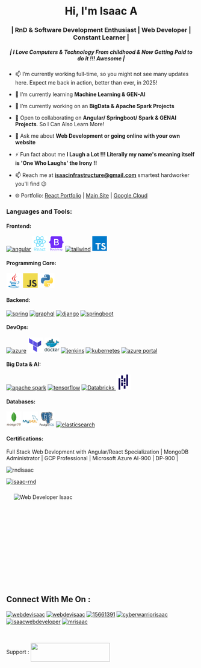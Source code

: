 <h1 align="center">Hi, I'm Isaac A</h1>
<h3 align="center">| RnD & Software Development Enthusiast | Web Developer | Constant Learner | </br>
<h5 align="center">| I Love Computers & Technology From childhood & Now Getting Paid to do it !!! Awesome |</h5> </h3>

- 📫 I’m currently working full-time, so you might not see many updates here. Expect me back in action, better than ever, in 2025!

- 🌱 I’m currently learning **Machine Learning & GEN-AI**

- 🔭 I’m currently working on an **BigData & Apache Spark Projects**

- 👯 Open to collaborating on **Angular/ Springboot/ Spark & GENAI Projects**. So I Can Also Learn More!

- 💬 Ask me about **Web Development or going online with your own website**
  
- ⚡ Fun fact about me **I Laugh a Lot !!! Literally my name's meaning itself is 'One Who Laughs' the Irony !!**

- 📫 Reach me at **isaacinfrastructure@gmail.com** smartest hardworker you'll find 😉

- 🌐 Portfolio: [React Portfolio](https://rndisaac.github.io) | [Main Site](https://rndisaac.com) | [Google Cloud](https://isaaconline.web.app)

<h3 align="left">Languages and Tools:</h3>

<h4>Frontend:</h4>
<p align="left">
  <a href="https://angular.io/" target="_blank" rel="noreferrer"><img src="https://angular.io/assets/images/logos/angular/angular.svg" alt="angular" width="40" height="40"/></a>
  <a href="https://reactjs.org/" target="_blank" rel="noreferrer"><img src="https://raw.githubusercontent.com/devicons/devicon/master/icons/react/react-original-wordmark.svg" alt="react" width="40" height="40"/></a>
  <a href="https://getbootstrap.com/" target="_blank" rel="noreferrer"><img src="https://raw.githubusercontent.com/devicons/devicon/master/icons/bootstrap/bootstrap-plain-wordmark.svg" alt="bootstrap" width="40" height="40"/></a>
  <a href="https://tailwindcss.com/" target="_blank" rel="noreferrer"><img src="https://www.vectorlogo.zone/logos/tailwindcss/tailwindcss-icon.svg" alt="tailwind" width="40" height="40"/></a>
  <a href="https://www.typescriptlang.org/" target="_blank" rel="noreferrer"><img src="https://raw.githubusercontent.com/devicons/devicon/master/icons/typescript/typescript-original.svg" alt="typescript" width="40" height="40"/></a>
</p>

<h4>Programming Core:</h4>
<p align="left">
  <a href="https://www.java.com/" target="_blank" rel="noreferrer"><img src="https://raw.githubusercontent.com/devicons/devicon/master/icons/java/java-original.svg" alt="java" width="40" height="40"/></a>
  <a href="https://developer.mozilla.org/en-US/docs/Web/JavaScript" target="_blank" rel="noreferrer"><img src="https://raw.githubusercontent.com/devicons/devicon/master/icons/javascript/javascript-original.svg" alt="javascript" width="40" height="40"/></a>
  <a href="https://www.python.org/" target="_blank" rel="noreferrer"><img src="https://raw.githubusercontent.com/devicons/devicon/master/icons/python/python-original.svg" alt="python" width="40" height="40"/></a>
</p>

<h4>Backend:</h4>
<p align="left">
  <a href="https://spring.io/" target="_blank" rel="noreferrer"><img src="https://www.vectorlogo.zone/logos/springio/springio-icon.svg" alt="spring" width="40" height="40"/></a>
  <a href="https://graphql.org/" target="_blank" rel="noreferrer"><img src="https://www.vectorlogo.zone/logos/graphql/graphql-icon.svg" alt="graphql" width="40" height="40"/></a>
  <a href="https://www.djangoproject.com/" target="_blank" rel="noreferrer"><img src="https://cdn.worldvectorlogo.com/logos/django.svg" alt="django" width="40" height="40"/></a>
  <a href="https://spring.io/projects/spring-boot" target="_blank" rel="noreferrer"><img src="https://spring.io/img/spring.svg" alt="springboot" width="40" height="40"/></a>
</p>

<h4>DevOps:</h4>
<p align="left">
  <a href="https://azure.microsoft.com/en-in/" target="_blank" rel="noreferrer"><img src="https://www.vectorlogo.zone/logos/microsoft_azure/microsoft_azure-icon.svg" alt="azure" width="40" height="40"/></a>
  <a href="https://www.terraform.io/" target="_blank" rel="noreferrer"><img src="https://raw.githubusercontent.com/devicons/devicon/master/icons/terraform/terraform-original.svg" alt="terraform" width="40" height="40"/></a>
  <a href="https://www.docker.com/" target="_blank" rel="noreferrer"><img src="https://raw.githubusercontent.com/devicons/devicon/master/icons/docker/docker-original-wordmark.svg" alt="docker" width="40" height="40"/></a>
  <a href="https://www.jenkins.io/" target="_blank" rel="noreferrer"><img src="https://www.vectorlogo.zone/logos/jenkins/jenkins-icon.svg" alt="jenkins" width="40" height="40"/></a>
  <a href="https://kubernetes.io/" target="_blank" rel="noreferrer"><img src="https://www.vectorlogo.zone/logos/kubernetes/kubernetes-icon.svg" alt="kubernetes" width="40" height="40"/></a>
  <a href="https://portal.azure.com/" target="_blank" rel="noreferrer"><img src="https://upload.wikimedia.org/wikipedia/commons/a/a8/Microsoft_Azure_Logo.svg" alt="azure portal" width="40" height="40"/></a>
</p>

<h4>Big Data & AI:</h4>
<p align="left">
  <a href="https://spark.apache.org/" target="_blank" rel="noreferrer"><img src="https://upload.wikimedia.org/wikipedia/commons/f/f3/Apache_Spark_logo.svg" alt="apache spark" width="40" height="40"/></a>
  <a href="https://www.openai.com/" target="_blank" rel="noreferrer"><img src="https://logowik.com/content/uploads/images/openai5002.jpg" alt="tensorflow" width="40" height="40"/></a>
<a href="https://databricks.com/" target="_blank" rel="noopener noreferrer">
  <img src="https://cdn.brandfetch.io/databricks.com/w/320/h/320?c=1idbdI8psuQC4XU015J" alt="Databricks" width="40" height="40"/>
</a>
  <a href="https://pandas.com/" target="_blank" rel="noopener noreferrer">
  <img src="https://raw.githubusercontent.com/devicons/devicon/master/icons/pandas/pandas-plain.svg" alt="pandas" width="40" height="40"/>
</a>
</p>

<h4>Databases:</h4>
<p align="left">
  <a href="https://www.mongodb.com/" target="_blank" rel="noreferrer"><img src="https://raw.githubusercontent.com/devicons/devicon/master/icons/mongodb/mongodb-original-wordmark.svg" alt="mongodb" width="40" height="40"/></a>
  <a href="https://www.mysql.com/" target="_blank" rel="noreferrer"><img src="https://raw.githubusercontent.com/devicons/devicon/master/icons/mysql/mysql-original-wordmark.svg" alt="mysql" width="40" height="40"/></a>
  <a href="https://www.postgresql.org/" target="_blank" rel="noreferrer"><img src="https://raw.githubusercontent.com/devicons/devicon/master/icons/postgresql/postgresql-original-wordmark.svg" alt="postgres" width="40" height="40"/></a>
  <a href="https://www.elastic.co/" target="_blank" rel="noreferrer"><img src="https://www.vectorlogo.zone/logos/elastic/elastic-icon.svg" alt="elasticsearch" width="40" height="40"/></a>
</p>


<h4>Certifications:</h4>
<p align="left">Full Stack Web Devlopment with Angular/React Specialization | MongoDB Administrator | GCP Professional | Microsoft Azure AI-900 | DP-900 |</p>

<p align="left"><img src="https://komarev.com/ghpvc/?username=isaac-rnd&label=Profile%20views&color=0e75b6&style=flat" alt="rndisaac" /></p>
<p align="left"><a href="https://github.com/ryo-ma/github-profile-trophy"><img src="https://github-profile-trophy.vercel.app/?username=isaac-rnd&rank=-C&theme=dracula" alt="isaac-rnd" /></a></p>
<div style="display: flex; flex-direction: row; margin:10px; padding:10px">
 <img class="img" height=200 style="margin-right:4px" src="https://github-readme-stats.vercel.app/api/top-langs/?username=isaac-rnd&langs_count=6&layout=compact&custom_title=Isaac%27s%20most%20used%20languages&theme=dark&card_width=500&hide=jupyter%20notebook,html,jinja,css" alt="Web Developer Isaac"/>
<!--  <img class="img" height=200 src="https://github-readme-stats.vercel.app/api?username=isaac-rnd&show_icons=true&theme=radical" /> -->
</div>
</br>
<div align="left">
 <h2>Connect With Me On :</h2>
<a href="https://x.com/isaac_research" target="blank"><img align="center" src="https://raw.githubusercontent.com/rahuldkjain/github-profile-readme-generator/master/src/images/icons/Social/twitter.svg" alt="webdevisaac" height="30" width="40" /></a>
<a href="https://www.linkedin.com/in/rndisaac/" target="blank"><img align="center" src="https://raw.githubusercontent.com/rahuldkjain/github-profile-readme-generator/master/src/images/icons/Social/linked-in-alt.svg" alt="webdevisaac" height="30" width="40" /></a>
<a href="https://stackoverflow.com/users/15661391" target="blank"><img align="center" src="https://raw.githubusercontent.com/rahuldkjain/github-profile-readme-generator/master/src/images/icons/Social/stack-overflow.svg" alt="15661391" height="30" width="40" /></a>
<a href="https://instagram.com/cyberwarriorisaac" target="blank"><img align="center" src="https://raw.githubusercontent.com/rahuldkjain/github-profile-readme-generator/master/src/images/icons/Social/instagram.svg" alt="cyberwarriorisaac" height="30" width="40" /></a>
<a href="https://www.youtube.com/@isaacyoutube" target="blank"><img align="center" src="https://raw.githubusercontent.com/rahuldkjain/github-profile-readme-generator/master/src/images/icons/Social/youtube.svg" alt="isaacwebdeveloper" height="30" width="40" /></a>
<a href="https://www.hackerrank.com/mrisaac" target="blank"><img align="center" src="https://raw.githubusercontent.com/rahuldkjain/github-profile-readme-generator/master/src/images/icons/Social/hackerrank.svg" alt="mrisaac" height="30" width="40" /></a>
</div>
</br></br>
<div>
<p>Support : <a href="https://www.buymeacoffee.com/isaac.rnd"> <img align="center" src="https://cdn.buymeacoffee.com/buttons/v2/default-yellow.png" height="50" width="210" /></a></p></div>
